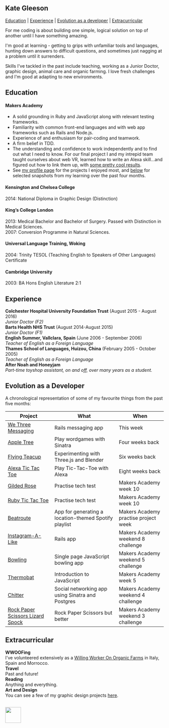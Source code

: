 ## Kate Gleeson

<a href='https://github.com/allbecauseyoutoldmeso/CV#education'>Education</a> | <a href='https://github.com/allbecauseyoutoldmeso/CV#experience'>Experience</a> | <a href="https://github.com/allbecauseyoutoldmeso/CV#evolution">Evolution as a developer</a> | <a href='https://github.com/allbecauseyoutoldmeso/CV#extracurricular'>Extracurricular</a>

For me coding is about building one simple, logical solution on top of another until I have something amazing.

I'm good at learning - getting to grips with unfamiliar tools and languages, hunting down answers to difficult questions, and sometimes just nagging at a problem until it surrenders.   

Skills I've tackled in the past include teaching, working as a Junior Doctor, graphic design, animal care and organic farming.  I love fresh challenges and I'm good at adapting to new environments.  

<a id='education'></a>
## Education

#### Makers Academy
* A solid grounding in Ruby and JavaScript along with relevant testing frameworks.
* Familiarity with common front-end languages and with web app frameworks such as Rails and Node.js.
* Experience of and enthusiasm for pair-coding and teamwork.
* A firm belief in TDD.  
* The understanding and confidence to work independently and to find out what I need to know.  For our final project I and my intrepid team taught ourselves about web VR, learned how to write an Alexa skill...and figured out how to link them up, with <a href="https://github.com/allbecauseyoutoldmeso/spaceship">some pretty cool results</a>.
* See <a href="https://github.com/allbecauseyoutoldmeso">my profile page</a> for the projects I enjoyed most, and <a href="https://github.com/allbecauseyoutoldmeso/CV#evolution">below</a> for selected snapshots from my learning over the past four months.

#### Kensington and Chelsea College
2014:  National Diploma in Graphic Design (Distinction)

#### King’s College London
2013:  Medical Bachelor and Bachelor of Surgery.  Passed with Distinction in Medical Sciences.  
2007:  Conversion Programme in Natural Sciences.

#### Universal Language Training, Woking
2004:  Trinity TESOL (Teaching English to Speakers of Other Languages) Certificate

#### Cambridge University
2003:  BA Hons English Literature 2:1

<a id='experience'></a>
## Experience

**Colchester Hospital University Foundation Trust** (August 2015 - August 2016)    
*Junior Doctor (F2)*  
**Barts Health NHS Trust** (August 2014-August 2015)   
*Junior Doctor (F1)*  
**English Summer, Vallclara, Spain**  (June 2006 - September 2006)  
*Teacher of English as a Foreign Language*  
**Thames School of Languages, Huizou, China** (February 2005 - October 2005)  
*Teacher of English as a Foreign Language*  
**After Noah and Honeyjam**   
*Part-time toyshop assistant, on and off, over many years as a student.*

<a id='evolution'></a>
## Evolution as a Developer

A chronological representation of some of my favourite things from the past five months:                    

| Project | What | When |  
| ---- |---- | ----|
| <a href="https://github.com/allbecauseyoutoldmeso/we_three_messaging">We Three Messaging</a> | Rails messaging app | This week |
| <a href="https://github.com/allbecauseyoutoldmeso/apple_tree">Apple Tree</a> | Play wordgames with Sinatra | Four weeks back |
| <a href="https://github.com/allbecauseyoutoldmeso/flying_teacup">Flying Teacup</a> | Experimenting with Three.js and Blender | Six weeks back|  
| <a href="https://github.com/allbecauseyoutoldmeso/alexa_tic_tac_toe">Alexa Tic Tac Toe</a> | Play Tic-Tac-Toe with Alexa | Eight weeks back |  
| <a href="https://github.com/allbecauseyoutoldmeso/gilded_rose">Gilded Rose</a> | Practise tech test |  Makers Academy week 10 |  
| <a href="https://github.com/allbecauseyoutoldmeso/tic_tac_toe">Ruby Tic Tac Toe</a> | Practise tech test |  Makers Academy week 10 |   
| <a href="https://github.com/allbecauseyoutoldmeso/beatroute">Beatroute</a> | App for generating a location-themed Spotify playlist |  Makers Academy practise project week |     
| <a href="https://github.com/allbecauseyoutoldmeso/instagram-challenge">Instagram-A-Like</a> | Rails app |  Makers Academy weekend 8 challenge |     
| <a href="https://github.com/allbecauseyoutoldmeso/bowling-challenge-2">Bowling</a> | Single page JavaScript bowling app  |  Makers Academy weekend 5 challenge |        
| <a href="https://github.com/allbecauseyoutoldmeso/thermostat-challenge">Thermobat</a> | Introduction to JavaScript  |  Makers Academy week 5 |        
| <a href="https://github.com/allbecauseyoutoldmeso/chitter-challenge">Chitter</a> | Social networking app using Sinatra and Postgres |  Makers Academy weekend 4 challenge |      
| <a href="https://github.com/allbecauseyoutoldmeso/rps-challenge">Rock Paper Scissors Lizard Spock</a> | Rock Paper Scissors but better |  Makers Academy weekend 3 challenge |           

<a id='extracurricular'></a>
## Extracurricular

**WWOOFing**   
I've volunteered extensively as a <a href="http://wwoof.net">Willing Worker On Organic Farms</a> in Italy, Spain and Morrocco.    
**Travel**  
Past and future!   
**Reading**   
Anything and everything.  
**Art and Design**   
You can see a few of my graphic design projects <a href="https://www.behance.net/ALLBECAUSEa6c2">here</a>.

##

<a href='https://www.linkedin.com/in/kate-gleeson-957059145'><img width='50px' height='50px' src='https://user-images.githubusercontent.com/25392162/26982535-a0aa6d68-4d30-11e7-864f-06648cdea28e.png'></a>
